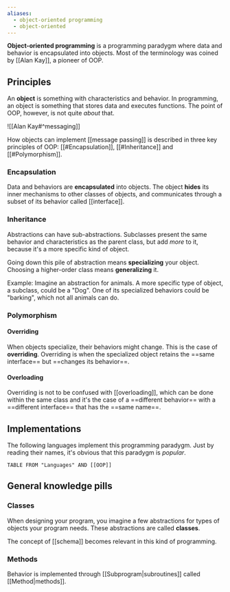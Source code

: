 ```yaml
---
aliases:
  - object-oriented programming
  - object-oriented
---
```

**Object-oriented programming** is a programming paradygm where data and behavior is encapsulated into objects.
Most of the terminology was coined by [[Alan Kay]], a pioneer of OOP.

## Principles

An **object** is something with characteristics and behavior.
In programming, an object is something that stores data and executes functions.
The point of OOP, however, is not quite _about_ that.

![[Alan Kay#^messaging]]

How objects can implement [[message passing]] is described in three key principles of OOP: [[#Encapsulation]], [[#Inheritance]] and [[#Polymorphism]].

### Encapsulation

Data and behaviors are **encapsulated** into objects.
The object **hides** its inner mechanisms to other classes of objects, and communicates through a subset of its behavior called [[interface]].

### Inheritance

Abstractions can have sub-abstractions.
Subclasses present the same behavior and characteristics as the parent class, but add _more_ to it, because it's a more specific kind of object.

Going down this pile of abstraction means **specializing** your object.
Choosing a higher-order class means **generalizing** it.

Example:
Imagine an abstraction for animals.
A more specific type of object, a subclass, could be a "Dog". One of its specialized behaviors could be "barking", which not all animals can do.

### Polymorphism

#### Overriding

When objects specialize, their behaviors might change. This is the case of **overriding**.
Overriding is when the specialized object retains the ==same interface== but ==changes its behavior==.

#### Overloading

Overriding is not to be confused with [[overloading]], which can be done within the same class and it's the case of a ==different behavior== with a ==different interface== that has the ==same name==.

## Implementations

The following languages implement this programming paradygm.
Just by reading their names, it's obvious that this paradygm is _popular_.

```dataview
TABLE FROM "Languages" AND [[OOP]]
```

## General knowledge pills

### Classes

When designing your program, you imagine a few abstractions for types of objects your program needs.
These abstractions are called **classes**.

The concept of [[schema]] becomes relevant in this kind of programming.

### Methods

Behavior is implemented through [[Subprogram|subroutines]] called [[Method|methods]].

